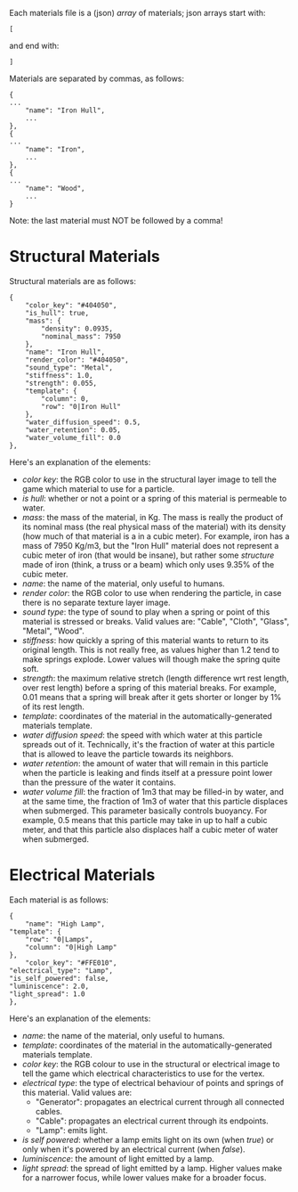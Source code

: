 Each materials file is a (json) *array* of materials; json arrays start with:

    [

and end with:

    ]

Materials are separated by commas, as follows:

    {
	...
        "name": "Iron Hull",
        ...
    },
    {
	...
        "name": "Iron",
        ...
    },
    {
	...
        "name": "Wood",
        ...
    }

Note: the last material must NOT be followed by a comma!

# Structural Materials

Structural materials are as follows:
        
    {
        "color_key": "#404050", 
        "is_hull": true, 
        "mass": {
            "density": 0.0935, 
            "nominal_mass": 7950
        }, 
        "name": "Iron Hull", 
        "render_color": "#404050", 
        "sound_type": "Metal", 
        "stiffness": 1.0, 
        "strength": 0.055, 
        "template": {
            "column": 0, 
            "row": "0|Iron Hull"
        }, 
        "water_diffusion_speed": 0.5, 
        "water_retention": 0.05, 
        "water_volume_fill": 0.0
    }, 


Here's an explanation of the elements:

- _color key_: the RGB color to use in the structural layer image to tell the game which material to use for a particle.
- _is hull_: whether or not a point or a spring of this material is permeable to water.
- _mass_: the mass of the material, in Kg. The mass is really the product of its nominal mass (the real physical mass of the material) with its density (how much of that material is a in a cubic meter). 
        For example, iron has a mass of 7950 Kg/m3, but the "Iron Hull" material does not represent a cubic meter of iron (that would be insane), but rather some *structure* made of iron (think, a truss or a beam) which only uses 9.35% of the cubic meter.
- _name_: the name of the material, only useful to humans.
- _render color_: the RGB color to use when rendering the particle, in case there is no separate texture layer image.
- _sound type_: the type of sound to play when a spring or point of this material is stressed or breaks. Valid values are: "Cable", "Cloth", "Glass", "Metal", "Wood".
- _stiffness_: how quickly a spring of this material wants to return to its original length. This is not really free, as values higher than 1.2 tend to make springs explode. Lower values will though make the spring quite soft.
- _strength_: the maximum relative stretch (length difference wrt rest length, over rest length) before a spring of this material breaks. 
            For example, 0.01 means that a spring will break after it gets shorter or longer by 1% of its rest length.
- _template_: coordinates of the material in the automatically-generated materials template.
- _water diffusion speed_: the speed with which water at this particle spreads out of it. Technically, it's the fraction of water at this particle that is allowed to leave the particle towards its neighbors.
- _water retention_: the amount of water that will remain in this particle when the particle is leaking and finds itself at a pressure point lower than the pressure of the water it contains.
- _water volume fill_: the fraction of 1m3 that may be filled-in by water, and at the same time, the fraction of 1m3 of water that this particle displaces when submerged. This parameter basically controls buoyancy.
            For example, 0.5 means that this particle may take in up to half a cubic meter, and that this particle also displaces half a cubic meter of water when submerged.

# Electrical Materials

Each material is as follows:
    
    {
        "name": "High Lamp",	
	"template": {
		"row": "0|Lamps",
		"column": "0|High Lamp"
	},
        "color_key": "#FFE010",
	"electrical_type": "Lamp",
	"is_self_powered": false,
	"luminiscence": 2.0,
	"light_spread": 1.0
    },
    
Here's an explanation of the elements:

- _name_: the name of the material, only useful to humans.
- _template_: coordinates of the material in the automatically-generated materials template.
- _color key_: the RGB colour to use in the structural or electrical image to tell the game which electrical characteristics to use for the vertex.
- _electrical type_: the type of electrical behaviour of points and springs of this material. Valid values are:
	- "Generator": propagates an electrical current through all connected cables.
	- "Cable": propagates an electrical current through its endpoints.
	- "Lamp": emits light.
- _is self powered_: whether a lamp emits light on its own (when *true*) or only when it's powered by an electrical current (when *false*).
- _luminiscence_: the amount of light emitted by a lamp.
- _light spread_: the spread of light emitted by a lamp. Higher values make for a narrower focus, while lower values make for a broader focus.
